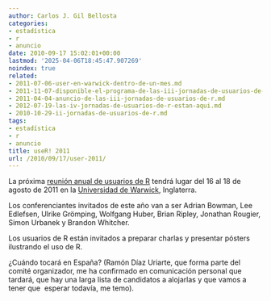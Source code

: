 ```yaml
---
author: Carlos J. Gil Bellosta
categories:
- estadística
- r
- anuncio
date: 2010-09-17 15:02:01+00:00
lastmod: '2025-04-06T18:45:47.907269'
noindex: true
related:
- 2011-07-06-user-en-warwick-dentro-de-un-mes.md
- 2011-11-07-disponible-el-programa-de-las-iii-jornadas-de-usuarios-de-r.md
- 2011-04-04-anuncio-de-las-iii-jornadas-de-usuarios-de-r.md
- 2012-07-19-las-iv-jornadas-de-usuarios-de-r-estan-aqui.md
- 2010-10-29-ii-jornadas-de-usuarios-de-r.md
tags:
- estadística
- r
- anuncio
title: useR! 2011
url: /2010/09/17/user-2011/
---
```


La próxima [reunión anual de usuarios de R](http://www.R-project.org/useR-2011) tendrá lugar del 16 al 18 de agosto de 2011 en la [Universidad de Warwick](http://www2.warwick.ac.uk/), Inglaterra.

Los conferenciantes invitados de este año van a ser Adrian Bowman, Lee  Edlefsen, Ulrike Grömping, Wolfgang Huber, Brian Ripley, Jonathan  Rougier, Simon Urbanek y Brandon Whitcher.

Los usuarios de R están invitados a preparar charlas y presentar pósters ilustrando el uso de R.

¿Cuándo tocará en España? (Ramón Díaz Uriarte, que forma parte del comité organizador, me ha confirmado en comunicación personal que tardará, que hay una larga lista de candidatos a alojarlas y que vamos a tener que  esperar todavía, me temo).